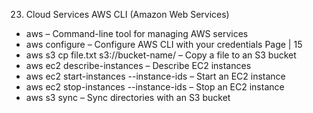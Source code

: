 
23. Cloud Services
AWS CLI (Amazon Web Services)
- aws – Command-line tool for managing AWS services
- aws configure – Configure AWS CLI with your credentials
Page | 15
- aws s3 cp file.txt s3://bucket-name/ – Copy a
file to an S3 bucket
- aws ec2 describe-instances – Describe EC2 instances
- aws ec2 start-instances --instance-ids <id> –
Start an EC2 instance
- aws ec2 stop-instances --instance-ids <id> –
Stop an EC2 instance
- aws s3 sync – Sync directories with an S3 bucket